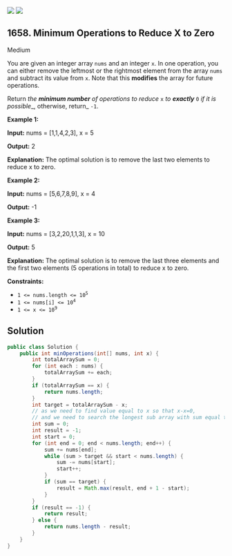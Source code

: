 [![](https://img.shields.io/github/stars/javadev/LeetCode-in-Java?label=Stars&style=flat-square)](https://github.com/javadev/LeetCode-in-Java)
[![](https://img.shields.io/github/forks/javadev/LeetCode-in-Java?label=Fork%20me%20on%20GitHub%20&style=flat-square)](https://github.com/javadev/LeetCode-in-Java/fork)

## 1658\. Minimum Operations to Reduce X to Zero

Medium

You are given an integer array `nums` and an integer `x`. In one operation, you can either remove the leftmost or the rightmost element from the array `nums` and subtract its value from `x`. Note that this **modifies** the array for future operations.

Return _the **minimum number** of operations to reduce_ `x` _to **exactly**_ `0` _if it is possible__, otherwise, return_ `-1`.

**Example 1:**

**Input:** nums = [1,1,4,2,3], x = 5

**Output:** 2

**Explanation:** The optimal solution is to remove the last two elements to reduce x to zero.

**Example 2:**

**Input:** nums = [5,6,7,8,9], x = 4

**Output:** -1

**Example 3:**

**Input:** nums = [3,2,20,1,1,3], x = 10

**Output:** 5

**Explanation:** The optimal solution is to remove the last three elements and the first two elements (5 operations in total) to reduce x to zero.

**Constraints:**

*   <code>1 <= nums.length <= 10<sup>5</sup></code>
*   <code>1 <= nums[i] <= 10<sup>4</sup></code>
*   <code>1 <= x <= 10<sup>9</sup></code>

## Solution

```java
public class Solution {
    public int minOperations(int[] nums, int x) {
        int totalArraySum = 0;
        for (int each : nums) {
            totalArraySum += each;
        }
        if (totalArraySum == x) {
            return nums.length;
        }
        int target = totalArraySum - x;
        // as we need to find value equal to x so that x-x=0,
        // and we need to search the longest sub array with sum equal t0 total array sum -x;
        int sum = 0;
        int result = -1;
        int start = 0;
        for (int end = 0; end < nums.length; end++) {
            sum += nums[end];
            while (sum > target && start < nums.length) {
                sum -= nums[start];
                start++;
            }
            if (sum == target) {
                result = Math.max(result, end + 1 - start);
            }
        }
        if (result == -1) {
            return result;
        } else {
            return nums.length - result;
        }
    }
}
```